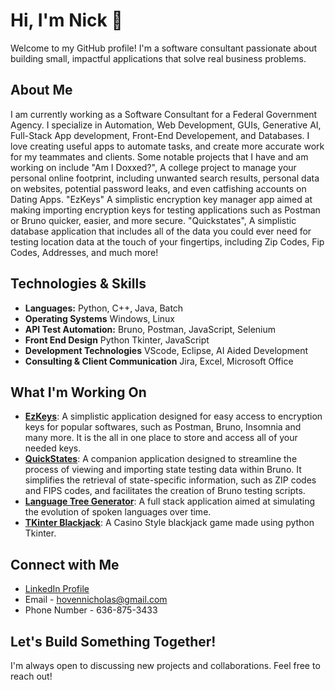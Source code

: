 # Hi, I'm Nick 👋

Welcome to my GitHub profile! I'm a software consultant passionate about building small, impactful applications that solve real business problems.

## About Me

I am currently working as a Software Consultant for a Federal Government Agency. I specialize in Automation, Web Development, GUIs, Generative AI, Full-Stack App development, Front-End Developement, and Databases. I love creating useful apps to automate tasks, and create more accurate work for my teammates and clients. Some notable projects that I have and am working on include "Am I Doxxed?", A college project to manage your personal online footprint, including unwanted search results, personal data on websites, potential password leaks, and even catfishing accounts on Dating Apps. "EzKeys" A simplistic encryption key manager app aimed at making importing encryption keys for testing applications such as Postman or Bruno quicker, easier, and more secure. "Quickstates", A simplistic database application that includes all of the data you could ever need for testing location data at the touch of your fingertips, including Zip Codes, Fip Codes, Addresses, and much more!

## Technologies & Skills

* **Languages:** Python, C++, Java, Batch
* **Operating Systems** Windows, Linux
* **API Test Automation:** Bruno, Postman, JavaScript, Selenium
* **Front End Design** Python Tkinter, JavaScript
* **Development Technologies** VScode, Eclipse, AI Aided Development
* **Consulting & Client Communication** Jira, Excel, Microsoft Office

## What I'm Working On

* [**EzKeys**](https://github.com/NicholasHoven/EzKeys): A simplistic application designed for easy access to encryption keys for popular softwares, such as Postman, Bruno, Insomnia and many more. It is the all in one place to store and access all of your needed keys.
* [**QuickStates**](https://github.com/NicholasHoven/Quick-States): A companion application designed to streamline the process of viewing and importing state testing data within Bruno. It simplifies the retrieval of state-specific information, such as ZIP codes and FIPS codes, and facilitates the creation of Bruno testing scripts.
* [**Language Tree Generator**](https://github.com/Matthewduff52/Language-Tree-Generator): A full stack application aimed at simulating the evolution of spoken languages over time.
*  [**TKinter Blackjack**](https://github.com/NicholasHoven/Tkinter-BlackJack): A Casino Style blackjack game made using python Tkinter.

## Connect with Me

* [LinkedIn Profile](https://www.linkedin.com/in/hoven-45b78324a/)
* Email - hovennicholas@gmail.com
* Phone Number - 636-875-3433

## Let's Build Something Together!

I'm always open to discussing new projects and collaborations. Feel free to reach out!
